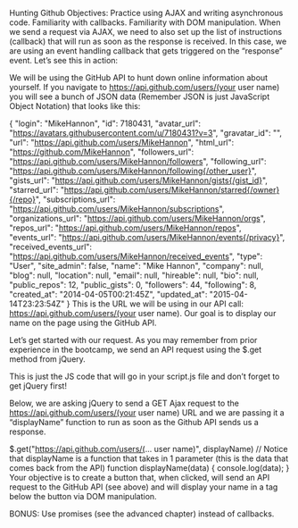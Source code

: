 Hunting Github
Objectives:
Practice using AJAX and writing asynchronous code.
Familiarity with callbacks.
Familiarity with DOM manipulation.
When we send a request via AJAX, we need to also set up the list of instructions (callback) that will run as soon as the response is received. In this case, we are using an event handling callback that gets triggered on the “response” event. Let’s see this in action:

We will be using the GitHub API to hunt down online information about yourself. If you navigate to https://api.github.com/users/(your user name) you will see a bunch of JSON data (Remember JSON is just JavaScript Object Notation) that looks like this:

{
  "login": "MikeHannon",
  "id": 7180431,
  "avatar_url": "https://avatars.githubusercontent.com/u/7180431?v=3",
  "gravatar_id": "",
  "url": "https://api.github.com/users/MikeHannon",
  "html_url": "https://github.com/MikeHannon",
  "followers_url": "https://api.github.com/users/MikeHannon/followers",
  "following_url": "https://api.github.com/users/MikeHannon/following{/other_user}",
  "gists_url": "https://api.github.com/users/MikeHannon/gists{/gist_id}",
  "starred_url": "https://api.github.com/users/MikeHannon/starred{/owner}{/repo}",
  "subscriptions_url": "https://api.github.com/users/MikeHannon/subscriptions",
  "organizations_url": "https://api.github.com/users/MikeHannon/orgs",
  "repos_url": "https://api.github.com/users/MikeHannon/repos",
  "events_url": "https://api.github.com/users/MikeHannon/events{/privacy}",
  "received_events_url": "https://api.github.com/users/MikeHannon/received_events",
  "type": "User",
  "site_admin": false,
  "name": "Mike Hannon",
  "company": null,
  "blog": null,
  "location": null,
  "email": null,
  "hireable": null,
  "bio": null,
  "public_repos": 12,
  "public_gists": 0,
  "followers": 44,
  "following": 8,
  "created_at": "2014-04-05T00:21:45Z",
  "updated_at": "2015-04-14T23:23:54Z"
}
This is the URL we will be using in our API call: https://api.github.com/users/(your user name). Our goal is to display our name on the page using the GitHub API.

Let’s get started with our request. As you may remember from prior experience in the bootcamp, we send an API request using the $.get method from jQuery.

This is just the JS code that will go in your script.js file and don’t forget to get jQuery first!

Below, we are asking jQuery to send a GET Ajax request to the https://api.github.com/users/(your user name) URL and we
are passing it a “displayName” function to run as soon as the Github API sends us a response.

$.get("https://api.github.com/users/(... user name)", displayName)
// Notice that displayName is a function that takes in 1 parameter (this is the data that comes back from the API)
function displayName(data) {
  console.log(data);
}
Your objective is to create a button that, when clicked, will send an API request to the GitHub API (see above) and will display your name in a tag below the button via DOM manipulation.

BONUS: Use promises (see the advanced chapter) instead of callbacks.